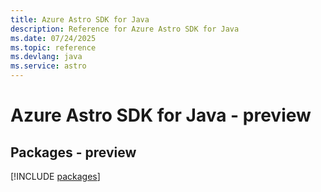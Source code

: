 ```yaml
---
title: Azure Astro SDK for Java
description: Reference for Azure Astro SDK for Java
ms.date: 07/24/2025
ms.topic: reference
ms.devlang: java
ms.service: astro
---
```

# Azure Astro SDK for Java - preview
## Packages - preview
[!INCLUDE [packages](astro-index.md)]